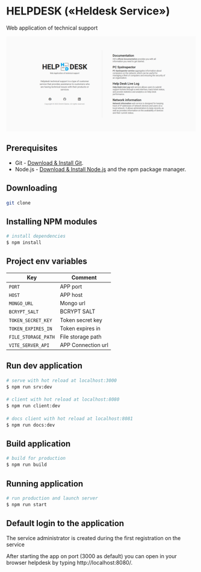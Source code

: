 # HELPDESK («Heldesk Service»)

Web application of technical support

<img src="preview.png">

## Prerequisites

- Git - [Download & Install Git](https://git-scm.com/downloads).
- Node.js - [Download & Install Node.js](https://nodejs.org/en/download/) and the npm package manager.

## Downloading

```bash
git clone
```

## Installing NPM modules

```bash
# install dependencies
$ npm install
```

## Project env variables

| Key                 | Comment            |
| ------------------- | ------------------ |
| `PORT`              | APP port           |
| `HOST`              | APP host           |
| `MONGO_URL`         | Mongo url          |
| `BCRYPT_SALT`       | BCRYPT SALT        |
| `TOKEN_SECRET_KEY`  | Token secret key   |
| `TOKEN_EXPIRES_IN`  | Token expires in   |
| `FILE_STORAGE_PATH` | File storage path  |
| `VITE_SERVER_API`   | APP Connection url |


## Run dev application

```bash
# serve with hot reload at localhost:3000
$ npm run srv:dev

# client with hot reload at localhost:8080
$ npm run client:dev

# docs client with hot reload at localhost:8081
$ npm run docs:dev
```

## Build application

```bash
# build for production
$ npm run build
```

## Running application

```bash
# run production and launch server
$ npm run start
```

## Default login to the application

The service administrator is created during the first registration on the service

After starting the app on port (3000 as default) you can open
in your browser helpdesk by typing http://localhost:8080/.
